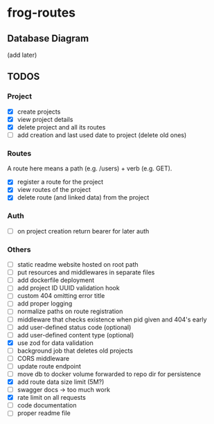 # frog-routes

## Database Diagram

(add later)

## TODOS

### Project

- [x] create projects
- [x] view project details
- [x] delete project and all its routes
- [ ] add creation and last used date to project (delete old ones)

### Routes

A route here means a path (e.g. /users) + verb (e.g. GET).

- [x] register a route for the project
- [X] view routes of the project
- [x] delete route (and linked data) from the project

### Auth

- [ ] on project creation return bearer for later auth

### Others

- [ ] static readme website hosted on root path
- [ ] put resources and middlewares in separate files
- [ ] add dockerfile deployment
- [ ] add project ID UUID validation hook
- [ ] custom 404 omitting error title
- [ ] add proper logging
- [ ] normalize paths on route registration
- [ ] middleware that checks existence when pid given and 404's early
- [ ] add user-defined status code (optional)
- [ ] add user-defined content type (optional)
- [x] use zod for data validation
- [ ] background job that deletes old projects
- [ ] CORS middleware
- [ ] update route endpoint
- [ ] move db to docker volume forwarded to repo dir for persistence
- [x] add route data size limit (5M?)
- [ ] swagger docs -> too much work
- [x] rate limit on all requests
- [ ] code documentation
- [ ] proper readme file